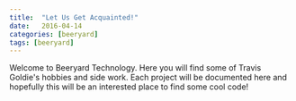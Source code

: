 ```yaml
---
title:  "Let Us Get Acquainted!"
date:   2016-04-14
categories: [beeryard]
tags: [beeryard]
---
```

Welcome to Beeryard Technology. Here you will find some of Travis Goldie's hobbies and side work. Each project will be documented here and hopefully this will be an interested place to find some cool code!


